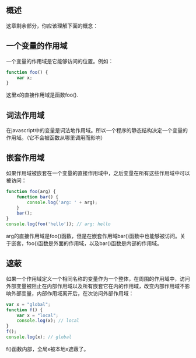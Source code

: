 ## 概述

这章剩余部分，你应该理解下面的概念：

## 一个变量的作用域

一个变量的作用域是它能够访问的位置。例如：

``` javascript
function foo() {
    var x;
}
```

这里x的直接作用域是函数foo().

## 词法作用域

在javascript中的变量是词法地作用域。所以一个程序的静态结构决定一个变量的作用域。（它不会被函数从哪里调用而影响）

## 嵌套作用域

如果作用域被嵌套在一个变量的直接作用域中，之后变量在所有这些作用域中可以被访问：

``` javascript
function foo(arg) {
    function bar() {
        console.log('arg: ' + arg);
    }
    bar();
}
console.log(foo('hello')); // arg: hello
```

arg的直接作用域是foo()函数，但是在嵌套作用域bar()函数中也能够被访问。关于嵌套，foo()函数是外面的作用域，以及bar()函数是内部的作用域。

## 遮蔽

如果一个作用域定义一个相同名称的变量作为一个整体，在周围的作用域中，访问外部变量被阻止在内部作用域以及所有嵌套它在内的作用域，改变内部作用域不影响外部变量，内部作用域离开后，在次访问外部作用域：

```javascript
var x = "global";
function f() {
    var x = "local";
    console.log(x); // local
}
f();
console.log(x); // global
```

f()函数内部，全局x被本地x遮蔽了。
